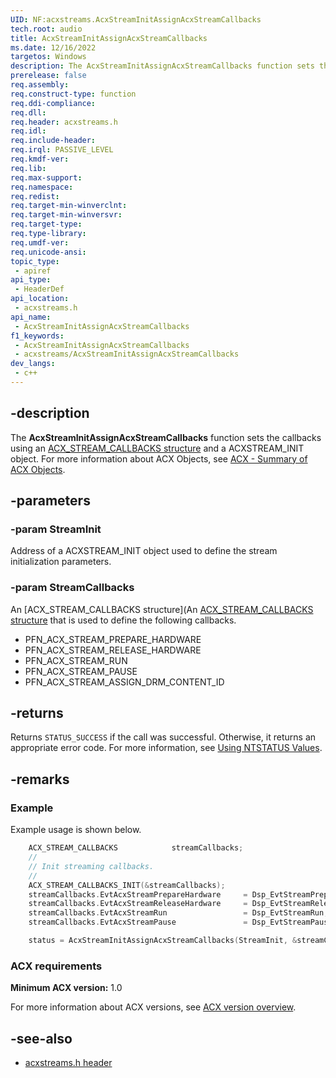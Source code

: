 ```yaml
---
UID: NF:acxstreams.AcxStreamInitAssignAcxStreamCallbacks
tech.root: audio
title: AcxStreamInitAssignAcxStreamCallbacks
ms.date: 12/16/2022
targetos: Windows
description: The AcxStreamInitAssignAcxStreamCallbacks function sets the callbacks using an ACX_STREAM_CALLBACKS structure and a ACXSTREAM_INIT object.
prerelease: false
req.assembly: 
req.construct-type: function
req.ddi-compliance: 
req.dll: 
req.header: acxstreams.h
req.idl: 
req.include-header: 
req.irql: PASSIVE_LEVEL
req.kmdf-ver: 
req.lib: 
req.max-support: 
req.namespace: 
req.redist: 
req.target-min-winverclnt: 
req.target-min-winversvr: 
req.target-type: 
req.type-library: 
req.umdf-ver: 
req.unicode-ansi: 
topic_type:
 - apiref
api_type:
 - HeaderDef 
api_location:
 - acxstreams.h
api_name:
 - AcxStreamInitAssignAcxStreamCallbacks
f1_keywords:
 - AcxStreamInitAssignAcxStreamCallbacks
 - acxstreams/AcxStreamInitAssignAcxStreamCallbacks
dev_langs:
 - c++
---
```


## -description

The **AcxStreamInitAssignAcxStreamCallbacks** function sets the callbacks using an [ACX_STREAM_CALLBACKS structure](ns-acxstreams-acx_stream_callbacks.md) and a ACXSTREAM_INIT object.  For more information about ACX Objects, see [ACX - Summary of ACX Objects](/windows-hardware/drivers/audio/acx-summary-of-objects).

## -parameters

### -param StreamInit

Address of a ACXSTREAM_INIT object used to define the stream initialization parameters.

### -param StreamCallbacks

An [ACX_STREAM_CALLBACKS structure](An [ACX_STREAM_CALLBACKS structure](ns-acxstreams-acx_stream_callbacks.md) that is used to define the following callbacks.

- PFN_ACX_STREAM_PREPARE_HARDWARE
- PFN_ACX_STREAM_RELEASE_HARDWARE
- PFN_ACX_STREAM_RUN
- PFN_ACX_STREAM_PAUSE
- PFN_ACX_STREAM_ASSIGN_DRM_CONTENT_ID

## -returns

Returns `STATUS_SUCCESS` if the call was successful. Otherwise, it returns an appropriate error code. For more information, see [Using NTSTATUS Values](/windows-hardware/drivers/kernel/using-ntstatus-values).

## -remarks

### Example

Example usage is shown below.

```cpp
    ACX_STREAM_CALLBACKS            streamCallbacks;
    //
    // Init streaming callbacks.
    //
    ACX_STREAM_CALLBACKS_INIT(&streamCallbacks);
    streamCallbacks.EvtAcxStreamPrepareHardware     = Dsp_EvtStreamPrepareHardware;
    streamCallbacks.EvtAcxStreamReleaseHardware     = Dsp_EvtStreamReleaseHardware;
    streamCallbacks.EvtAcxStreamRun                 = Dsp_EvtStreamRun;
    streamCallbacks.EvtAcxStreamPause               = Dsp_EvtStreamPause;

    status = AcxStreamInitAssignAcxStreamCallbacks(StreamInit, &streamCallbacks);
```

### ACX requirements

**Minimum ACX version:** 1.0

For more information about ACX versions, see [ACX version overview](/windows-hardware/drivers/audio/acx-version-overview).

## -see-also

- [acxstreams.h header](index.md)

